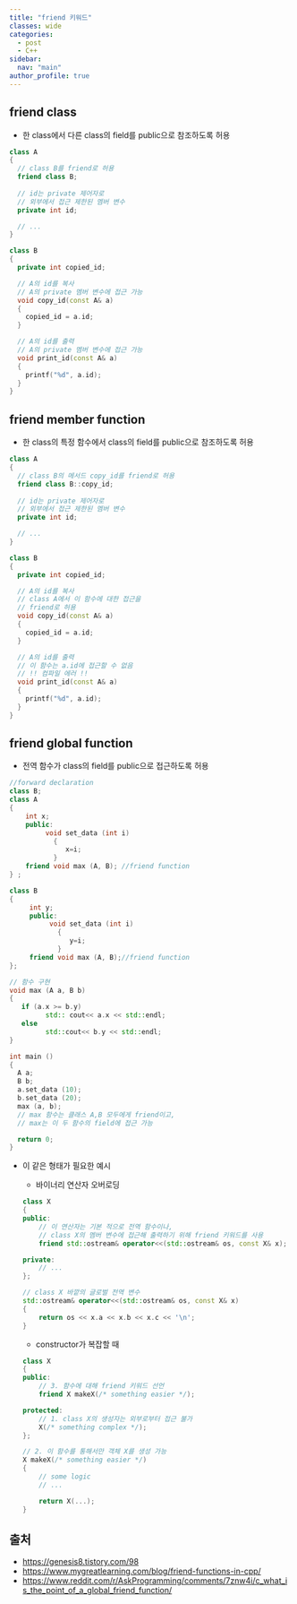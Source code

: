 ```yaml
---
title: "friend 키워드"
classes: wide
categories: 
  - post
  - C++
sidebar:
  nav: "main"
author_profile: true
---
```


## friend class
* 한 class에서 다른 class의 field를 public으로 참조하도록 허용

```c++
class A
{
  // class B를 friend로 허용
  friend class B;
  
  // id는 private 제어자로
  // 외부에서 접근 제한된 멤버 변수
  private int id;

  // ...
}

class B
{
  private int copied_id;

  // A의 id를 복사
  // A의 private 멤버 변수에 접근 가능
  void copy_id(const A& a)
  {
    copied_id = a.id;
  }

  // A의 id를 출력
  // A의 private 멤버 변수에 접근 가능
  void print_id(const A& a)
  {
    printf("%d", a.id);
  }
}
```

## friend member function
* 한 class의 특정 함수에서 class의 field를 public으로 참조하도록 허용

```c++
class A
{
  // class B의 메서드 copy_id를 friend로 허용
  friend class B::copy_id;
  
  // id는 private 제어자로
  // 외부에서 접근 제한된 멤버 변수
  private int id;

  // ...
}

class B
{
  private int copied_id;

  // A의 id를 복사
  // class A에서 이 함수에 대한 접근을 
  // friend로 허용
  void copy_id(const A& a)
  {
    copied_id = a.id;
  }

  // A의 id를 출력
  // 이 함수는 a.id에 접근할 수 없음
  // !! 컴파일 에러 !!
  void print_id(const A& a)
  {
    printf("%d", a.id);
  }
}
```

## friend global function
* 전역 함수가 class의 field를 public으로 접근하도록 허용

```c++
//forward declaration
class B; 
class A
{
    int x;
    public:
         void set_data (int i)
           {
              x=i;
           }
    friend void max (A, B); //friend function
} ;

class B
{
     int y;
     public:
          void set_data (int i)
            {
               y=i;
            }
     friend void max (A, B);//friend function
};

// 함수 구현
void max (A a, B b)
{
   if (a.x >= b.y)
         std:: cout<< a.x << std::endl;
   else
         std::cout<< b.y << std::endl;
}

int main ()
{
  A a;
  B b;
  a.set_data (10);
  b.set_data (20);
  max (a, b);
  // max 함수는 클래스 A,B 모두에게 friend이고, 
  // max는 이 두 함수의 field에 접근 가능

  return 0;
}
```
* 이 같은 형태가 필요한 예시
  * 바이너리 연산자 오버로딩

  ```c++
  class X
  {
  public:
      // 이 연산자는 기본 적으로 전역 함수이나,
      // class X의 멤버 변수에 접근해 출력하기 위해 friend 키워드를 사용
      friend std::ostream& operator<<(std::ostream& os, const X& x); 

  private:
      // ...
  };

  // class X 바깥의 글로벌 전역 변수
  std::ostream& operator<<(std::ostream& os, const X& x)
  {
      return os << x.a << x.b << x.c << '\n';
  }
  ```
  * constructor가 복잡할 때

  ```c++
  class X
  {
  public:
      // 3. 함수에 대해 friend 키워드 선언
      friend X makeX(/* something easier */);

  protected:
      // 1. class X의 생성자는 외부로부터 접근 불가
      X(/* something complex */);
  };

  // 2. 이 함수를 통해서만 객체 X를 생성 가능
  X makeX(/* something easier */)
  {
      // some logic
      // ...

      return X(...);
  }
  ```

## 출처
* <https://genesis8.tistory.com/98>
* <https://www.mygreatlearning.com/blog/friend-functions-in-cpp/>
* <https://www.reddit.com/r/AskProgramming/comments/7znw4i/c_what_is_the_point_of_a_global_friend_function/>